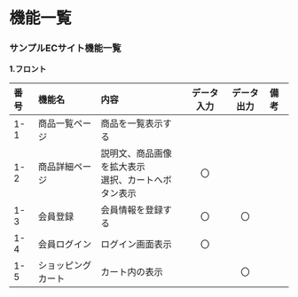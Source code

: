 # 機能一覧
### サンプルECサイト機能一覧
**1.フロント**

|番号|機能名|内容|データ入力|データ出力|備考|
|:---|:---|:---|:---:|:---:|:---|
|1-1|商品一覧ページ|商品を一覧表示する||||
|1-2|商品詳細ページ|説明文、商品画像を拡大表示<br>選択、カートへボタン表示|〇|||
|1-3|会員登録|会員情報を登録する|〇|〇||
|1-4|会員ログイン|ログイン画面表示|〇|||
|1-5|ショッピングカート|カート内の表示||〇||
